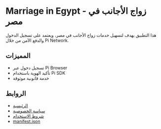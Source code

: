 # Marriage in Egypt - زواج الأجانب في مصر

هذا التطبيق يهدف لتسهيل خدمات زواج الأجانب في مصر، ويعتمد على تسجيل الدخول والدفع الآمن من خلال Pi Network.

## المميزات
- تسجيل دخول عبر Pi Browser
- تأكيد الهوية باستخدام Pi SDK
- خدمة قانونية موثوقة

## الروابط
- [الرئيسية](index.html)
- [سياسة الخصوصية](privacy-policy.html)
- [شروط الاستخدام](terms.html)
- [manifest.json](manifest.json)